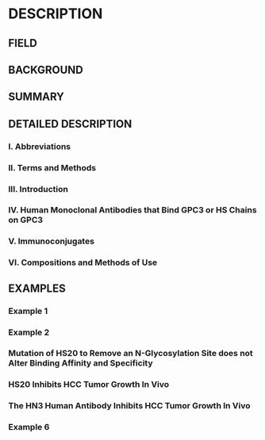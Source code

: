 # DESCRIPTION

## FIELD

## BACKGROUND

## SUMMARY

## DETAILED DESCRIPTION

### I. Abbreviations

### II. Terms and Methods

### III. Introduction

### IV. Human Monoclonal Antibodies that Bind GPC3 or HS Chains on GPC3

### V. Immunoconjugates

### VI. Compositions and Methods of Use

## EXAMPLES

### Example 1

### Example 2

### Mutation of HS20 to Remove an N-Glycosylation Site does not Alter Binding Affinity and Specificity

### HS20 Inhibits HCC Tumor Growth In Vivo

### The HN3 Human Antibody Inhibits HCC Tumor Growth In Vivo

### Example 6

